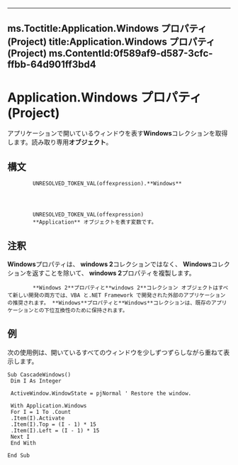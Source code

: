 

---
ms.Toctitle:Application.Windows プロパティ (Project)
title:Application.Windows プロパティ (Project)
ms.ContentId:0f589af9-d587-3cfc-ffbb-64d901ff3bd4
---
# Application.Windows プロパティ (Project)




アプリケーションで開いているウィンドウを表す**Windows**コレクションを取得します。読み取り専用**オブジェクト**。

## 構文

            UNRESOLVED_TOKEN_VAL(offexpression).**Windows**




            UNRESOLVED_TOKEN_VAL(offexpression)
            **Application** オブジェクトを表す変数です。



## 注釈
**Windows**プロパティは、 **windows 2**コレクションではなく、 **Windows**コレクションを返すことを除いて、 **windows 2**プロパティを複製します。 

			**Windows 2**プロパティと**windows 2**コレクション オブジェクトはすべて新しい開発の両方では、VBA と.NET Framework で開発された外部のアプリケーションの推奨されます。 **Windows**プロパティと**Windows**コレクションは、既存のアプリケーションとの下位互換性のために保持されます。



## 例
次の使用例は、開いているすべてのウィンドウを少しずつずらしながら重ねて表示します。

```vba
Sub CascadeWindows() 
 Dim I As Integer 
 
 ActiveWindow.WindowState = pjNormal ' Restore the window. 
 
 With Application.Windows 
 For I = 1 To .Count 
 .Item(I).Activate 
 .Item(I).Top = (I - 1) * 15 
 .Item(I).Left = (I - 1) * 15 
 Next I 
 End With 
 
End Sub
```





